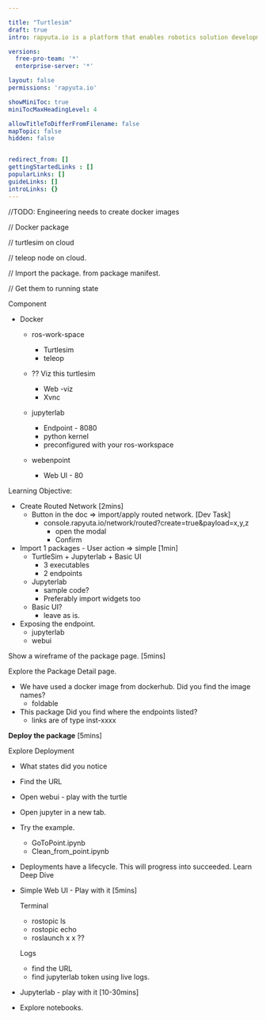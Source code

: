 ```yaml
---

title: "Turtlesim"
draft: true
intro: rapyuta.io is a platform that enables robotics solution development by providing the necessary software infrastructure and facilitating the interaction between multiple stakeholders who contribute to the solution development.

versions:
  free-pro-team: '*'
  enterprise-server: '*'

layout: false
permissions: 'rapyuta.io'

showMiniToc: true
miniTocMaxHeadingLevel: 4

allowTitleToDifferFromFilename: false
mapTopic: false
hidden: false


redirect_from: []
gettingStartedLinks : []
popularLinks: []
guideLinks: []
introLinks: {}
---
```


//TODO: Engineering needs to create docker images

// Docker package 

// turtlesim on cloud

// teleop node on cloud. 

// Import the package.  from package manifest. 

// Get them to running state



Component

- Docker
  - ros-work-space

    - Turtlesim 
    - teleop

  - ?? Viz this turtlesim 

    - Web -viz
    - Xvnc

  - jupyterlab

    - Endpoint - 8080
    - python kernel
    - preconfigured with your ros-workspace

  - webenpoint

    - Web UI - 80

    

Learning Objective:  

- Create Routed Network  [2mins]
  - Button in the doc => import/apply routed network. [Dev Task] 
    - console.rapyuta.io/network/routed?create=true&payload=x,y,z
      - open the modal
      - Confirm
- Import 1 packages  - User action => simple   [1min]
  - TurtleSim + Jupyterlab + Basic UI 
    - 3 executables
    - 2 endpoints
  - Jupyterlab
    - sample code?
    - Preferably import widgets too
  - Basic UI?
    - leave as is. 
- Exposing the endpoint. 
  - jupyterlab
  - webui



Show a wireframe of the package page.  [5mins]

 Explore the Package Detail page. 



- We have used a docker image from dockerhub. Did you find the image names?
  - foldable
- This package  Did you find where the endpoints listed?
  - links are of type inst-xxxx





**Deploy the package**   [5mins]



Explore Deployment

- What states did you notice 
- Find the URL
- Open webui - play with the turtle
- Open jupyter in a new tab.  
- Try the example. 
  - GoToPoint.ipynb
  - Clean_from_point.ipynb







- Deployments have a lifecycle. This will progress into succeeded. Learn Deep Dive

- Simple Web UI - Play with it  [5mins]

  Terminal

  - rostopic ls 
  - rostopic echo
  - roslaunch x    x ??

  

  Logs

  - find the URL
  - find jupyterlab token using live logs. 

  

  

- Jupyterlab        -  play with it  [10-30mins]

- Explore notebooks. 



